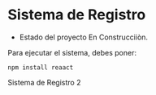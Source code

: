 <h1>Sistema de Registro</h1>

- Estado del proyecto En Construcciiòn.

Para ejecutar el sistema, debes poner:

```npm install reaact```

Sistema de Registro 2
